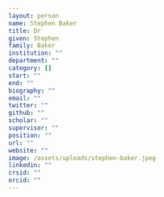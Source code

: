 ```yaml
---
layout: person
name: Stephen Baker
title: Dr
given: Stephen
family: Baker
institution: ""
department: ""
category: []
start: ""
end: ""
biography: ""
email: ""
twitter: ""
github: ""
scholar: ""
supervisor: ""
position: ""
url: ""
website: ""
image: /assets/uploads/stephen-baker.jpeg
linkedin: ""
crsid: ""
orcid: ""
---
```

